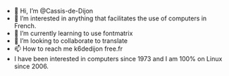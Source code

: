 - 👋 Hi, I’m @Cassis-de-Dijon
- 👀 I’m interested in anything that facilitates the use of computers in French.
- 🌱 I’m currently learning to use fontmatrix
- 💞️ I’m looking to collaborate to translate
- 📫 How to reach me k6dedijon <at> free.fr
- I have been interested in computers since 1973 and I am 100% on Linux since 2006.

<!---
K6-de-Dijon/Cassis-de-Dijon is a ✨ special ✨ repository because its `README.md` (this file) appears on your GitHub profile.
You can click the Preview link to take a look at your changes.
--->
